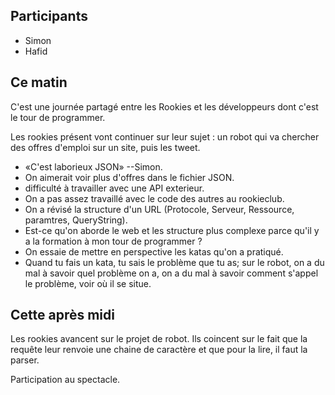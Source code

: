 ## Participants

- Simon
- Hafid

## Ce matin

C'est une journée partagé entre les Rookies et les développeurs dont c'est le
tour de programmer.

Les rookies présent vont continuer sur leur sujet : un robot qui va chercher
des offres d'emploi sur un site, puis les tweet.

- «C'est laborieux JSON» --Simon.
- On aimerait voir plus d'offres dans le fichier JSON.
- difficulté à travailler avec une API exterieur.
- On a pas assez travaillé avec le code des autres au rookieclub.
- On a révisé la structure d'un URL (Protocole, Serveur, Ressource, paramtres,
  QueryString).
- Est-ce qu'on aborde le web et les structure plus complexe parce qu'il y a la
  formation à mon tour de programmer ?
- On essaie de mettre en perspective les katas qu'on a pratiqué.
- Quand tu fais un kata, tu sais le problème que tu as; sur le robot, on a du
  mal à savoir quel problème on a, on a du mal à savoir comment s'appel le
  problème, voir où il se situe.


## Cette après midi

Les rookies avancent sur le projet de robot. Ils coincent sur le fait que la
requête leur renvoie une chaine de caractère et que pour la lire, il faut la
parser.

Participation au spectacle.
